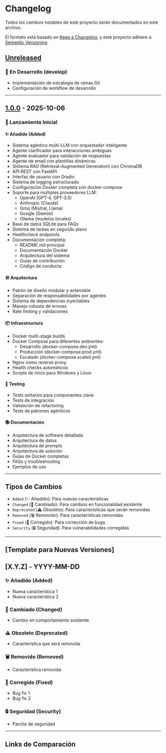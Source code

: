 # Changelog

Todos los cambios notables de este proyecto serán documentados en este archivo.

El formato está basado en [Keep a Changelog](https://keepachangelog.com/es-ES/1.0.0/),
y este proyecto adhiere a [Semantic Versioning](https://semver.org/lang/es/).

## [Unreleased]

### 🎯 En Desarrollo (develop)
- Implementación de estrategia de ramas Git
- Configuración de workflow de desarrollo

---

## [1.0.0] - 2025-10-06

### 🎉 Lanzamiento Inicial

#### ✨ Añadido (Added)
- Sistema agéntico multi-LLM con orquestador inteligente
- Agente clarificador para interacciones ambiguas
- Agente evaluador para validación de respuestas
- Agente de email con plantillas dinámicas
- Sistema RAG (Retrieval-Augmented Generation) con ChromaDB
- API REST con FastAPI
- Interfaz de usuario con Gradio
- Sistema de logging estructurado
- Configuración Docker completa con docker-compose
- Soporte para múltiples proveedores LLM:
  - OpenAI (GPT-4, GPT-3.5)
  - Anthropic (Claude)
  - Groq (Mixtral, Llama)
  - Google (Gemini)
  - Ollama (modelos locales)
- Base de datos SQLite para FAQs
- Sistema de tareas en segundo plano
- Healthcheck endpoints
- Documentación completa:
  - README.md principal
  - Documentación Docker
  - Arquitectura del sistema
  - Guías de contribución
  - Código de conducta

#### 🛠️ Arquitectura
- Patrón de diseño modular y extensible
- Separación de responsabilidades por agentes
- Sistema de dependencias inyectables
- Manejo robusto de errores
- Rate limiting y validaciones

#### 📦 Infraestructura
- Docker multi-stage builds
- Docker Compose para diferentes ambientes:
  - Desarrollo (docker-compose.dev.yml)
  - Producción (docker-compose.prod.yml)
  - Escalado (docker-compose.scaled.yml)
- Nginx como reverse proxy
- Health checks automáticos
- Scripts de inicio para Windows y Linux

#### 🧪 Testing
- Tests unitarios para componentes clave
- Tests de integración
- Validación de refactoring
- Tests de patrones agénticos

#### 📚 Documentación
- Arquitectura de software detallada
- Arquitectura de datos
- Arquitectura de prompts
- Arquitectura de solución
- Guías de Docker completas
- FAQs y troubleshooting
- Ejemplos de uso

---

## Tipos de Cambios

- `Added` (✨ Añadido): Para nuevas características
- `Changed` (🔄 Cambiado): Para cambios en funcionalidad existente
- `Deprecated` (⚠️ Obsoleto): Para características que serán removidas
- `Removed` (🗑️ Removido): Para características removidas
- `Fixed` (🐛 Corregido): Para corrección de bugs
- `Security` (🔒 Seguridad): Para vulnerabilidades corregidas

---

## [Template para Nuevas Versiones]

## [X.Y.Z] - YYYY-MM-DD

### ✨ Añadido (Added)
- Nueva característica 1
- Nueva característica 2

### 🔄 Cambiado (Changed)
- Cambio en comportamiento existente

### ⚠️ Obsoleto (Deprecated)
- Característica que será removida

### 🗑️ Removido (Removed)
- Característica removida

### 🐛 Corregido (Fixed)
- Bug fix 1
- Bug fix 2

### 🔒 Seguridad (Security)
- Parche de seguridad

---

## Links de Comparación

[Unreleased]: https://github.com/stith1987/agente-cv/compare/v1.0.0...HEAD
[1.0.0]: https://github.com/stith1987/agente-cv/releases/tag/v1.0.0

